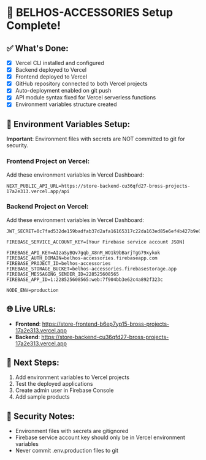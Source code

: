# 🚀 BELHOS-ACCESSORIES Setup Complete!

## ✅ What's Done:
- [x] Vercel CLI installed and configured
- [x] Backend deployed to Vercel  
- [x] Frontend deployed to Vercel
- [x] GitHub repository connected to both Vercel projects
- [x] Auto-deployment enabled on git push
- [x] API module syntax fixed for Vercel serverless functions
- [x] Environment variables structure created

## 🔑 Environment Variables Setup:

**Important**: Environment files with secrets are NOT committed to git for security.

### Frontend Project on Vercel:
Add these environment variables in Vercel Dashboard:
```
NEXT_PUBLIC_API_URL=https://store-backend-cu36qfd27-bross-projects-17a2e313.vercel.app/api
```

### Backend Project on Vercel:
Add these environment variables in Vercel Dashboard:
```
JWT_SECRET=0c7fad532de159badfab37d2afa16165317c22da163ed85e6ef4b427b9e083b1fdd3bd7f5a798f6c32fede0be05c76ccee8b9a1fa30c7c3237111eb073565607

FIREBASE_SERVICE_ACCOUNT_KEY=[Your Firebase service account JSON]

FIREBASE_API_KEY=AIzaSyBQv7gqb_X8nM_WO1k9bBarjTgG79xykok
FIREBASE_AUTH_DOMAIN=belhos-accessories.firebaseapp.com
FIREBASE_PROJECT_ID=belhos-accessories
FIREBASE_STORAGE_BUCKET=belhos-accessories.firebasestorage.app
FIREBASE_MESSAGING_SENDER_ID=228525608565
FIREBASE_APP_ID=1:228525608565:web:7f904bb3e62c4a892f323c

NODE_ENV=production
```

## 🌐 Live URLs:
- **Frontend**: https://store-frontend-b6ep7yp15-bross-projects-17a2e313.vercel.app
- **Backend**: https://store-backend-cu36qfd27-bross-projects-17a2e313.vercel.app

## 🎯 Next Steps:
1. Add environment variables to Vercel projects
2. Test the deployed applications  
3. Create admin user in Firebase Console
4. Add sample products

## 🔐 Security Notes:
- Environment files with secrets are gitignored
- Firebase service account key should only be in Vercel environment variables
- Never commit .env.production files to git